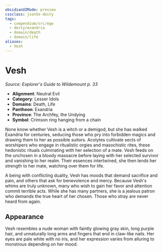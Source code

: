 ```yaml
---
obsidianUIMode: preview
cssclass: json5e-deity
tags:
  - compendium/src/egw
  - deity/exandria
  - domain/death
  - domain/life
aliases:
  - Vesh
---
```

# Vesh
*Source: Explorer's Guide to Wildemount p. 33* 

- **Alignment**: Neutral Evil
- **Category**: Lesser Idols
- **Domains**: Death, Life
- **Pantheon**: Exandria
- **Province**: The Archfey, the Undying
- **Symbol**: Crimson ring hanging from a chain

None know whether Vesh is a witch or a demigod, but she has walked Exandria for centuries, seducing those who pry into forbidden magics and drawing them to her as possible suitors. Acolytes cultivate sects of worshipers who engage in ritualistic orgies and masochistic rites, these hedonistic rituals culminating with her selection of a mate. Vesh feeds on the unchosen in a bloody massacre before laying with her selected survivor and vanishing to her realm. Their essences intertwined, she then lends her strength to her mate, watching over them for life.

A being with conflicting duality, Vesh has moods that demand sacrifice and pain, and others that ask for benevolence and mercy. Because Vesh's whims are truly unknown, many who wish to gain her favor and attention commit terrible acts. While she has many partners, she is a jealous patron who demands the true heart of her chosen. Those who stray are never heard from again.

## Appearance

Vesh resembles a nude woman with faintly glowing gray skin, long purple hair, and unnaturally long arms and fingers that end in claw-like nails. Her eyes are pale white with no iris, and her expression varies from alluring to monstrous depending on her mood.